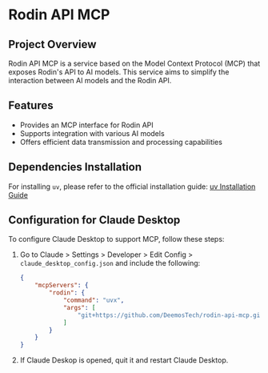 # Rodin API MCP

## Project Overview

Rodin API MCP is a service based on the Model Context Protocol (MCP) that exposes Rodin's API to AI models. This service aims to simplify the interaction between AI models and the Rodin API.

## Features

- Provides an MCP interface for Rodin API
- Supports integration with various AI models
- Offers efficient data transmission and processing capabilities

## Dependencies Installation

For installing `uv`, please refer to the official installation guide: [uv Installation Guide](https://docs.astral.sh/uv/getting-started/installation/)

## Configuration for Claude Desktop

To configure Claude Desktop to support MCP, follow these steps:

1. Go to Claude > Settings > Developer > Edit Config > `claude_desktop_config.json` and include the following:

    ```json
    {
        "mcpServers": {
            "rodin": {
                "command": "uvx",
                "args": [
                    "git+https://github.com/DeemosTech/rodin-api-mcp.git"
                ]
            }
        }
    }
    ```

2. If Claude Deskop is opened, quit it and restart Claude Desktop.
